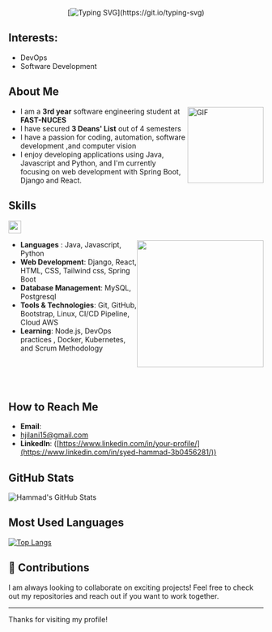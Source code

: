 <div align="center">

 [![Typing SVG](https://readme-typing-svg.herokuapp.com?font=Architects+Daughter&color=93a19f&size=30&lines=Hi+!+I+am+Syed+Hammad+Ali+Jilani....)](https://git.io/typing-svg)

</div>


## Interests:
- DevOps
- Software Development


## About Me
<img align="right" alt="GIF" height="150px" src="https://media.giphy.com/media/du3J3cXyzhj75IOgvA/giphy.gif"/>

- I am a **3rd year** software engineering student at **FAST-NUCES**
- I have secured **3 Deans' List** out of 4 semesters
- I have a passion for coding, automation, software development ,and computer vision
- I enjoy developing applications using Java, Javascript and Python, and I'm currently focusing on web development with Spring Boot, Django and React.


## Skills 
<img src = "https://media2.giphy.com/media/QssGEmpkyEOhBCb7e1/giphy.gif?cid=ecf05e47a0n3gi1bfqntqmob8g9aid1oyj2wr3ds3mg700bl&rid=giphy.gif" width = 25px> </h2>

<img align="right" src="https://github.com/Anmol-Baranwal/Cool-GIFs-For-GitHub/assets/74038190/219bcc70-f5dc-466b-9a60-29653d8e8433" align="center" width="250px" style="padding: 0; margin: 0;">

- **Languages** : Java, Javascript, Python
- **Web Development**: Django, React, HTML, CSS, Tailwind css, Spring Boot
- **Database Management**: MySQL, Postgresql
- **Tools & Technologies**: Git, GitHub, Bootstrap, Linux, CI/CD Pipeline, Cloud AWS
- **Learning**: Node.js, DevOps practices , Docker, Kubernetes, and Scrum Methodology 

<br><br><br>
## How to Reach Me

- **Email**:
- [hjilani15@gmail.com](mailto:hjilani15@gmail.com)
- **LinkedIn**: ([https://www.linkedin.com/in/your-profile/](https://www.linkedin.com/in/syed-hammad-3b0456281/))

##  GitHub Stats

![Hammad's GitHub Stats](https://github-readme-stats.vercel.app/api?username=Hammad-Jilani&show_icons=true&hide_title=true&count_private=true&theme=radical)

## Most Used Languages
[![Top Langs](https://github-readme-stats.vercel.app/api/top-langs/?username=Hammad-Jilani&layout=pie)](https://github.com/Hammad-Jilani/github-readme-stats)


## 🌟 Contributions

I am always looking to collaborate on exciting projects! Feel free to check out my repositories and reach out if you want to work together.

---

Thanks for visiting my profile!
